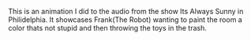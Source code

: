 This is an animation I did to the audio from the show Its Always Sunny in Philidelphia. It showcases Frank(The Robot) wanting to paint the room a color thats not stupid and then throwing the toys in the trash. 
